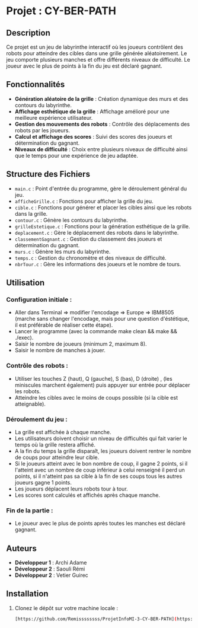 # Projet : CY-BER-PATH

## Description
Ce projet est un jeu de labyrinthe interactif où les joueurs contrôlent des robots pour atteindre des cibles dans une grille générée aléatoirement. Le jeu comporte plusieurs manches et offre différents niveaux de difficulté. Le joueur avec le plus de points à la fin du jeu est déclaré gagnant.

## Fonctionnalités
- **Génération aléatoire de la grille** : Création dynamique des murs et des contours du labyrinthe.
- **Affichage esthétique de la grille** : Affichage amélioré pour une meilleure expérience utilisateur.
- **Gestion des mouvements des robots** : Contrôle des déplacements des robots par les joueurs.
- **Calcul et affichage des scores** : Suivi des scores des joueurs et détermination du gagnant.
- **Niveaux de difficulté** : Choix entre plusieurs niveaux de difficulté  ainsi que le temps pour une expérience de jeu adaptée.

## Structure des Fichiers
- `main.c` : Point d'entrée du programme, gère le déroulement général du jeu.
- `afficheGrille.c` : Fonctions pour afficher la grille du jeu.
- `cible.c` : Fonctions pour générer et placer les cibles ainsi que les robots dans la grille.
- `contour.c` : Génère les contours du labyrinthe.
- `grilleEstetique.c` : Fonctions pour la génération esthétique de la grille.
- `deplacement.c` : Gère le déplacement des robots dans le labyrinthe.
- `classementGagnant.c` : Gestion du classement des joueurs et détermination du gagnant.
- `murs.c` : Génère les murs du labyrinthe.
- `temps.c` : Gestion du chronomètre et des niveaux de difficulté.
- `nbrTour.c` : Gère les informations des joueurs et le nombre de tours.

## Utilisation

### Configuration initiale :
- Aller dans Terminal => modifier l'encodage => Europe => IBM8505 (marche sans changer l'encodage, mais pour une question d'éstétique, il est préférable de réaliser cette étape).
- Lancer le programme (avec la commande make clean && make && ./exec).
- Saisir le nombre de joueurs (minimum 2, maximum 8).
- Saisir le nombre de manches à jouer.

### Contrôle des robots :
- Utiliser les touches Z (haut), Q (gauche), S (bas), D (droite) , (les miniscules marchent également) puis appuyer sur entrée pour déplacer les robots.
- Atteindre les cibles avec le moins de coups possible (si la cible est atteignable).

### Déroulement du jeu :
- La grille est affichée à chaque manche.
- Les utilisateurs doivent choisir un niveau de difficultés qui fait varier le temps où la grille restera affiché.
- A la fin du temps la grille disparaît, les joueurs doivent rentrer le nombre de coups pour atteindre leur cible.
- Si le joueurs atteint avec le bon nombre de coup, il gagne 2 points, si il l'atteint avec un nombre de coup inférieur à celui renseigné il perd un points, si il n'atteint pas sa cible à la fin de ses coups tous les autres joueurs gagne 1 points.
- Les joueurs déplacent leurs robots tour à tour.
- Les scores sont calculés et affichés après chaque manche.

### Fin de la partie :
- Le joueur avec le plus de points après toutes les manches est déclaré gagnant.

## Auteurs
- **Développeur 1** : Archi Adame
- **Développeur 2** : Saouli Rémi
- **Développeur 2** : Vetier Guirec

## Installation
1. Clonez le dépôt sur votre machine locale :
   ```bash
   [https://github.com/Remissssssss/ProjetInfoMI-3-CY-BER-PATH](https://github.com/Remissssssss/ProjetInfoMI-3-CY-BER-PATH.git)
